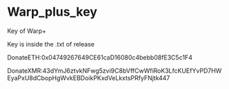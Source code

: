 # Warp_plus_key
Key of Warp+

Key is inside the .txt of release


DonateETH:0x04749267649CE61caD16080c4bebb08fE3C5c1F4

DonateXMR:43dYmJ6ztvkNFwg5zvi9C8bVffCwWfiRoK3LfcKUEfYvPD7HWEyaPxU8dCbopHgWvkEBDoikPKxdVeLkxtsPRfyFNjtk447
